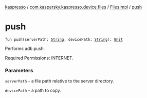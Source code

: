 [kaspresso](../../index.md) / [com.kaspersky.kaspresso.device.files](../index.md) / [FilesImpl](index.md) / [push](./push.md)

# push

`fun push(serverPath: `[`String`](https://kotlinlang.org/api/latest/jvm/stdlib/kotlin/-string/index.html)`, devicePath: `[`String`](https://kotlinlang.org/api/latest/jvm/stdlib/kotlin/-string/index.html)`): `[`Unit`](https://kotlinlang.org/api/latest/jvm/stdlib/kotlin/-unit/index.html)

Performs adb push.

Required Permissions: INTERNET.

### Parameters

`serverPath` - a file path relative to the server directory.

`devicePath` - a path to copy.